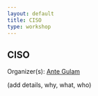 ```yaml
---
layout: default
title: CISO
type: workshop
---
```


## CISO

Organizer(s): [Ante Gulam](../Participants/Ante-Gulam.html)

(add details, why, what, who)
